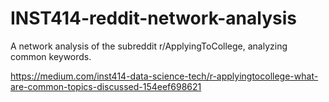# INST414-reddit-network-analysis

A network analysis of the subreddit r/ApplyingToCollege, analyzing common keywords.

https://medium.com/inst414-data-science-tech/r-applyingtocollege-what-are-common-topics-discussed-154eef698621 
